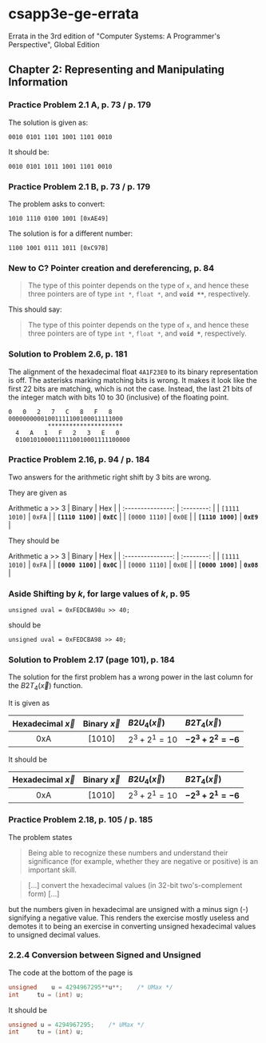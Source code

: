 # csapp3e-ge-errata
Errata in the 3rd edition of "Computer Systems: A Programmer's Perspective", Global Edition

## Chapter 2: Representing and Manipulating Information

### Practice Problem 2.1 A, p. 73 / p. 179
The solution is given as:
```
0010 0101 1101 1001 1101 0010
```
It should be:
```
0010 0101 1011 1001 1101 0010
```

### Practice Problem 2.1 B, p. 73 / p. 179
The problem asks to convert:
```
1010 1110 0100 1001 [0xAE49]
```
The solution is for a different number:
```
1100 1001 0111 1011 [0xC97B]
```

### **New to C?**	Pointer creation and dereferencing, p. 84
> The type of this pointer depends on the type of `x`, and hence these three
> pointers are of type `int *`, `float *`, and **`void **`**, respectively.

This should say:

> The type of this pointer depends on the type of `x`, and hence these three
> pointers are of type `int *`, `float *`, and **`void *`**, respectively.

### Solution to Problem 2.6, p. 181
The alignment of the hexadecimal float `4A1F23E0` to its binary representation
is off.
The asterisks marking matching bits is wrong. It makes it look like the first
22 bits are matching, which is not the case. Instead, the last 21 bits of the
integer match with bits 10 to 30 (inclusive) of the floating point.
```
0   0   2   7   C   8   F   8
00000000001001111100100011111000
           *********************
  4   A   1   F   2   3   E   0
  01001010000111110010001111100000
```

### Practice Problem 2.16, p. 94 / p. 184
Two answers for the arithmetic right shift by 3 bits are wrong.

They are given as

Arithmetic a >> 3
| Binary            | Hex        |
| :---------------: | :--------: |
| `[1111 1010]`     | `0xFA`     |
| **`[1110 1100]`** | **`0xEC`** |
| `[0000 1110]`     | `0x0E`     |
| **`[1110 1000]`** | **`0xE9`** |


They should be

Arithmetic a >> 3
| Binary            | Hex        |
| :---------------: | :--------: |
| `[1111 1010]`     | `0xFA`     |
| **`[0000 1100]`** | **`0x0C`** |
| `[0000 1110]`     | `0x0E`     |
| **`[0000 1000]`** | **`0x08`** |

### **Aside**	Shifting by *k*, for large values of *k*, p. 95
`unsigned uval = 0xFEDCBA98u >> 40;`

should be

`unsigned uval = 0xFEDCBA98 >> 40;`

### Solution to Problem 2.17 (page 101), p. 184
The solution for the first problem has a wrong power in the last column for
the $B2T_4 \left( \vec{x} \right)$ function.

It is given as

| Hexadecimal $\vec{x}$ | Binary $\vec{x}$ | $B2U_4 \left( \vec{x} \right)$ | $B2T_4 \left( \vec{x} \right)$ |
| :-------------------: | :--------------: | :----------------------------- | :----------------------------- |
| 0xA                   | [1010]           | $2^3 + 2^1 = 10$               | **$-2^3 + 2^2 = -6$**          |

It should be

| Hexadecimal $\vec{x}$ | Binary $\vec{x}$ | $B2U_4 \left( \vec{x} \right)$ | $B2T_4 \left( \vec{x} \right)$ |
| :-------------------: | :--------------: | :----------------------------- | :----------------------------- |
| 0xA                   | [1010]           | $2^3 + 2^1 = 10$               | **$-2^3 + 2^1 = -6$**          |

### Practice Problem 2.18, p. 105 / p. 185
The problem states

> Being able to recognize these numbers and understand their significance (for
> example, whether they are negative or positive) is an important skill.

> [...] convert the hexadecimal values (in 32-bit two's-complement form) [...]

but the numbers given in hexadecimal are unsigned with a minus sign (-)
signifying a negative value. This renders the exercise mostly useless and
demotes it to being an exercise in converting unsigned hexadecimal values to
unsigned decimal values.

### 2.2.4 Conversion between Signed and Unsigned
The code at the bottom of the page is

```C
unsigned	u = 4294967295**u**;	/* UMax */
int		tu = (int) u;
```

It should be

```C
unsigned u = 4294967295;	/* UMax */
int		tu = (int) u;
```